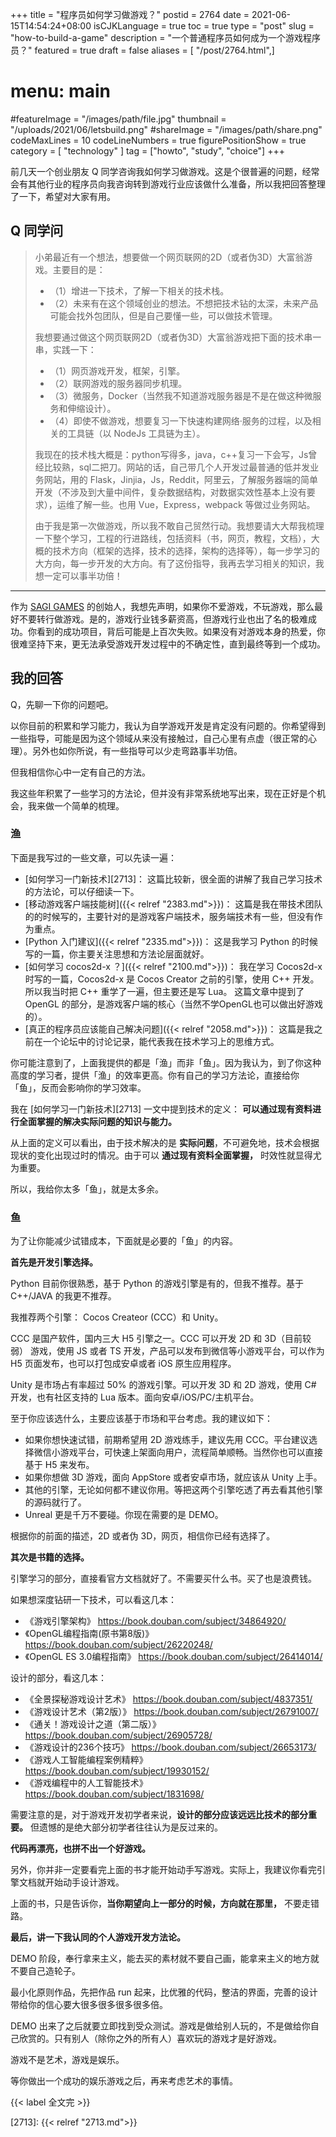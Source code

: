 +++
title = "程序员如何学习做游戏？"
postid = 2764
date = 2021-06-15T14:54:24+08:00
isCJKLanguage = true
toc = true
type = "post"
slug = "how-to-build-a-game"
description = "一个普通程序员如何成为一个游戏程序员？"
featured = true
draft = false
aliases = [ "/post/2764.html",]
# menu: main
#featureImage = "/images/path/file.jpg"
thumbnail = "/uploads/2021/06/letsbuild.png"
#shareImage = "/images/path/share.png"
codeMaxLines = 10
codeLineNumbers = true
figurePositionShow = true
category = [ "technology" ]
tag = ["howto", "study", "choice"]
+++

前几天一个创业朋友 Q 同学咨询我如何学习做游戏。这是个很普遍的问题，经常会有其他行业的程序员向我咨询转到游戏行业应该做什么准备，所以我把回答整理了一下，希望对大家有用。

<!--more-->

## Q 同学问

> 小弟最近有一个想法，想要做一个网页联网的2D（或者伪3D）大富翁游戏。主要目的是：
> 
> - （1）增进一下技术，了解一下相关的技术栈。
> - （2）未来有在这个领域创业的想法。不想把技术钻的太深，未来产品可能会找外包团队，但是自己要懂一些，可以做技术管理。
> 
> 我想要通过做这个网页联网2D（或者伪3D）大富翁游戏把下面的技术串一串，实践一下：
> 
> - （1）网页游戏开发，框架，引擎。
> - （2）联网游戏的服务器同步机理。
> - （3）微服务，Docker（当然我不知道游戏服务器是不是在做这种微服务和伸缩设计）。
> - （4）即使不做游戏，想要复习一下快速构建网络·服务的过程，以及相关的工具链（以 NodeJs 工具链为主）。
> 
> 我现在的技术栈大概是：python写得多，java，c++复习一下会写，Js曾经比较熟，sql二把刀。网站的话，自己带几个人开发过最普通的低并发业务网站，用的 Flask，Jinjia，Js，Reddit，阿里云，了解服务器端的简单开发（不涉及到大量中间件，复杂数据结构，对数据实效性基本上没有要求），运维了解一些。也用 Vue，Express，webpack 等做过业务网站。
> 
> 由于我是第一次做游戏，所以我不敢自己贸然行动。我想要请大大帮我梳理一下整个学习，工程的行进路线，包括资料（书，网页，教程，文档），大概的技术方向（框架的选择，技术的选择，架构的选择等），每一步学习的大方向，每一步开发的大方向。有了这份指导，我再去学习相关的知识，我想一定可以事半功倍！

----

作为 [SAGI GAMES](/tag/sagiteam/) 的创始人，我想先声明，如果你不爱游戏，不玩游戏，那么最好不要转行做游戏。是的，游戏行业钱多薪资高，但游戏行业也出了名的极难成功。你看到的成功项目，背后可能是上百次失败。如果没有对游戏本身的热爱，你很难坚持下来，更无法承受游戏开发过程中的不确定性，直到最终等到一个成功。

## 我的回答

Q，先聊一下你的问题吧。

以你目前的积累和学习能力，我认为自学游戏开发是肯定没有问题的。你希望得到一些指导，可能是因为这个领域从来没有接触过，自己心里有点虚（很正常的心理）。另外也如你所说，有一些指导可以少走弯路事半功倍。

但我相信你心中一定有自己的方法。

我这些年积累了一些学习的方法论，但并没有非常系统地写出来，现在正好是个机会，我来做一个简单的梳理。

### 渔

下面是我写过的一些文章，可以先读一遍：

- [如何学习一门新技术][2713]： 这篇比较新，很全面的讲解了我自己学习技术的方法论，可以仔细读一下。
- [移动游戏客户端技能树]({{< relref "2383.md">}})： 这篇是我在带技术团队的的时候写的，主要针对的是游戏客户端技术，服务端技术有一些，但没有作为重点。
- [Python 入门建议]({{< relref "2335.md">}})： 这是我学习 Python 的时候写的一篇，你主要关注思想和方法论层面就好。
- [如何学习 cocos2d-x ？]({{< relref "2100.md">}})： 我在学习 Cocos2d-x 时写的一篇，Cocos2d-x 是 Cocos Creator 之前的引擎，使用 C++ 开发。所以我当时把 C++ 重学了一遍，但主要还是写 Lua。 这篇文章中提到了 OpenGL 的部分，是游戏客户端的核心（当然不学OpenGL也可以做出好游戏的）。
- [真正的程序员应该能自己解决问题]({{< relref "2058.md">}})： 这篇是我之前在一个论坛中的讨论记录，能代表我在技术学习上的思维方式。

你可能注意到了，上面我提供的都是「渔」而非「鱼」。因为我认为，到了你这种高度的学习者，提供「渔」的效率更高。你有自己的学习方法论，直接给你「鱼」，反而会影响你的学习效率。

我在 [如何学习一门新技术][2713] 一文中提到技术的定义： **可以通过现有资料进行全面掌握的解决实际问题的知识与能力。**

从上面的定义可以看出，由于技术解决的是 **实际问题**，不可避免地，技术会根据现状的变化出现过时的情况。由于可以 **通过现有资料全面掌握，** 时效性就显得尤为重要。

所以，我给你太多「鱼」，就是太多余。

### 鱼

为了让你能减少试错成本，下面就是必要的「鱼」的内容。

**首先是开发引擎选择。**

Python 目前你很熟悉，基于 Python 的游戏引擎是有的，但我不推荐。基于 C++/JAVA 的我更不推荐。

我推荐两个引擎： Cocos Createor (CCC）和 Unity。

CCC 是国产软件，国内三大 H5 引擎之一。CCC 可以开发 2D 和 3D（目前较弱） 游戏，使用 JS 或者 TS 开发，产品可以发布到微信等小游戏平台，可以作为 H5 页面发布，也可以打包成安卓或者 iOS 原生应用程序。

Unity 是市场占有率超过 50% 的游戏引擎。可以开发 3D 和 2D 游戏，使用 C# 开发，也有社区支持的 Lua 版本。面向安卓/iOS/PC/主机平台。

至于你应该选什么，主要应该基于市场和平台考虑。我的建议如下：

- 如果你想快速试错，前期希望用 2D 游戏练手，建议先用 CCC。平台建议选择微信小游戏平台，可快速上架面向用户，流程简单顺畅。当然你也可以直接基于 H5 来发布。
- 如果你想做 3D 游戏，面向 AppStore 或者安卓市场，就应该从 Unity 上手。
- 其他的引擎，无论如何都不建议你用。等把这两个引擎吃透了再去看其他引擎的源码就行了。
- Unreal 更是千万不要碰。你现在需要的是 DEMO。

根据你的前面的描述，2D 或者伪 3D，网页，相信你已经有选择了。

**其次是书籍的选择。**

引擎学习的部分，直接看官方文档就好了。不需要买什么书。买了也是浪费钱。

如果想深度钻研一下技术，可以看这几本：

- 《游戏引擎架构》 https://book.douban.com/subject/34864920/
- 《OpenGL编程指南(原书第8版)》 https://book.douban.com/subject/26220248/
- 《OpenGL ES 3.0编程指南》 https://book.douban.com/subject/26414014/

设计的部分，看这几本：

- 《全景探秘游戏设计艺术》 https://book.douban.com/subject/4837351/
- 《游戏设计艺术（第2版）》 https://book.douban.com/subject/26791007/
- 《通关！游戏设计之道（第二版）》 https://book.douban.com/subject/26905728/
- 《游戏设计的236个技巧》 https://book.douban.com/subject/26653173/
- 《游戏人工智能编程案例精粹》 https://book.douban.com/subject/19930152/
- 《游戏编程中的人工智能技术》 https://book.douban.com/subject/1831698/

需要注意的是，对于游戏开发初学者来说，**设计的部分应该远远比技术的部分重要。** 但遗憾的是绝大部分初学者往往认为是反过来的。

**代码再漂亮，也拼不出一个好游戏。**

另外，你并非一定要看完上面的书才能开始动手写游戏。实际上，我建议你看完引擎文档就开始动手设计游戏。

上面的书，只是告诉你，**当你期望向上一部分的时候，方向就在那里，** 不要走错路。

**最后，讲一下我认同的个人游戏开发方法论。**

DEMO 阶段，奉行拿来主义，能去买的素材就不要自己画，能拿来主义的地方就不要自己造轮子。

最小化原则作品，先把作品 run 起来，比优雅的代码，整洁的界面，完善的设计带给你的信心要大很多很多很多很多倍。

DEMO 出来了之后就要立即找到受众测试。游戏是做给别人玩的，不是做给你自己欣赏的。只有别人（除你之外的所有人）喜欢玩的游戏才是好游戏。

游戏不是艺术，游戏是娱乐。

等你做出一个成功的娱乐游戏之后，再来考虑艺术的事情。

{{< label 全文完 >}}

[2713]: {{< relref "2713.md">}}